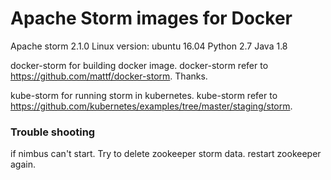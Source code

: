 # Apache Storm images for Docker
Apache storm 2.1.0
Linux version: ubuntu 16.04
Python 2.7
Java 1.8

docker-storm for building docker image. 
docker-storm refer to https://github.com/mattf/docker-storm. Thanks. 

kube-storm for running storm in kubernetes.
kube-storm refer to https://github.com/kubernetes/examples/tree/master/staging/storm. 

### Trouble shooting
if nimbus can't start. Try to delete zookeeper storm data. restart zookeeper again. 


